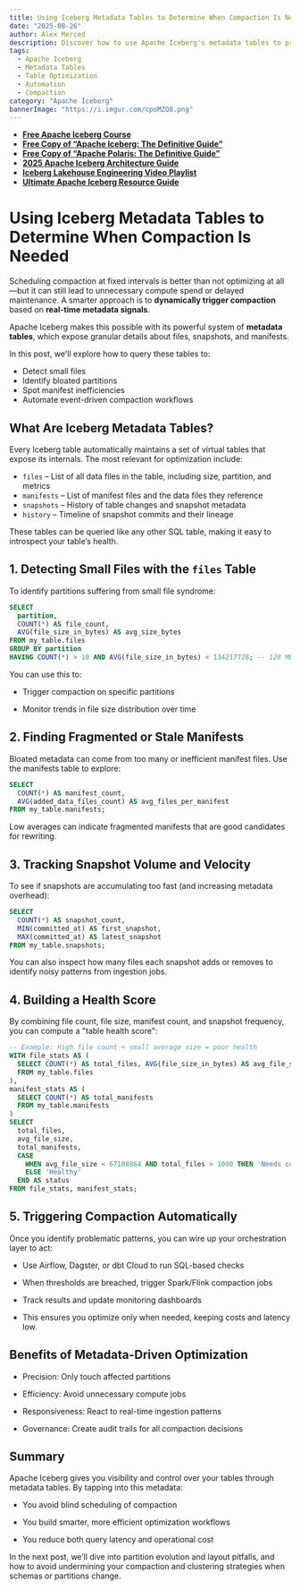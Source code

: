```yaml
---
title: Using Iceberg Metadata Tables to Determine When Compaction Is Needed
date: "2025-08-26"
author: Alex Merced
description: Discover how to use Apache Iceberg's metadata tables to proactively detect small files, bloated manifests, and table fragmentation—so you can trigger compaction only when it's needed.
tags:
  - Apache Iceberg
  - Metadata Tables
  - Table Optimization
  - Automation
  - Compaction
category: "Apache Iceberg"
bannerImage: "https://i.imgur.com/cpoMZQ8.png"
---
```


- **[Free Apache Iceberg Course](https://hello.dremio.com/webcast-an-apache-iceberg-lakehouse-crash-course-reg.html?utm_source=ev_external_blog&utm_medium=influencer&utm_campaign=optimization_blogs&utm_content=alexmerced&utm_term=external_blog)**  
- **[Free Copy of “Apache Iceberg: The Definitive Guide”](https://hello.dremio.com/wp-apache-iceberg-the-definitive-guide-reg.html?utm_source=ev_external_blog&utm_medium=influencer&utm_campaign=optimization_blogs&utm_content=alexmerced&utm_term=external_blog)**  
- **[Free Copy of “Apache Polaris: The Definitive Guide”](https://hello.dremio.com/wp-apache-polaris-guide-reg.html?utm_source=ev_external_blog&utm_medium=influencer&utm_campaign=optimization_blogs&utm_content=alexmerced&utm_term=external_blog)**  
- **[2025 Apache Iceberg Architecture Guide](https://medium.com/data-engineering-with-dremio/2025-guide-to-architecting-an-iceberg-lakehouse-9b19ed42c9de)**  
- **[Iceberg Lakehouse Engineering Video Playlist](https://youtube.com/playlist?list=PLsLAVBjQJO0p0Yq1fLkoHvt2lEJj5pcYe&si=WTSnqjXZv6Glkc3y)**  
- **[Ultimate Apache Iceberg Resource Guide](https://medium.com/data-engineering-with-dremio/ultimate-directory-of-apache-iceberg-resources-e3e02efac62e)** 

# Using Iceberg Metadata Tables to Determine When Compaction Is Needed

Scheduling compaction at fixed intervals is better than not optimizing at all—but it can still lead to unnecessary compute spend or delayed maintenance. A smarter approach is to **dynamically trigger compaction** based on **real-time metadata signals**.

Apache Iceberg makes this possible with its powerful system of **metadata tables**, which expose granular details about files, snapshots, and manifests.

In this post, we'll explore how to query these tables to:
- Detect small files
- Identify bloated partitions
- Spot manifest inefficiencies
- Automate event-driven compaction workflows

## What Are Iceberg Metadata Tables?

Every Iceberg table automatically maintains a set of virtual tables that expose its internals. The most relevant for optimization include:

- `files` – List of all data files in the table, including size, partition, and metrics
- `manifests` – List of manifest files and the data files they reference
- `snapshots` – History of table changes and snapshot metadata
- `history` – Timeline of snapshot commits and their lineage

These tables can be queried like any other SQL table, making it easy to introspect your table’s health.

## 1. Detecting Small Files with the `files` Table

To identify partitions suffering from small file syndrome:

```sql
SELECT
  partition,
  COUNT(*) AS file_count,
  AVG(file_size_in_bytes) AS avg_size_bytes
FROM my_table.files
GROUP BY partition
HAVING COUNT(*) > 10 AND AVG(file_size_in_bytes) < 134217728; -- 128 MB
```

You can use this to:

- Trigger compaction on specific partitions

- Monitor trends in file size distribution over time

## 2. Finding Fragmented or Stale Manifests
Bloated metadata can come from too many or inefficient manifest files. Use the manifests table to explore:

```sql
SELECT
  COUNT(*) AS manifest_count,
  AVG(added_data_files_count) AS avg_files_per_manifest
FROM my_table.manifests;
```

Low averages can indicate fragmented manifests that are good candidates for rewriting.

## 3. Tracking Snapshot Volume and Velocity
To see if snapshots are accumulating too fast (and increasing metadata overhead):

```sql
SELECT
  COUNT(*) AS snapshot_count,
  MIN(committed_at) AS first_snapshot,
  MAX(committed_at) AS latest_snapshot
FROM my_table.snapshots;
```

You can also inspect how many files each snapshot adds or removes to identify noisy patterns from ingestion jobs.

## 4. Building a Health Score
By combining file count, file size, manifest count, and snapshot frequency, you can compute a "table health score":

```sql
-- Example: High file count + small average size = poor health
WITH file_stats AS (
  SELECT COUNT(*) AS total_files, AVG(file_size_in_bytes) AS avg_file_size
  FROM my_table.files
),
manifest_stats AS (
  SELECT COUNT(*) AS total_manifests
  FROM my_table.manifests
)
SELECT
  total_files,
  avg_file_size,
  total_manifests,
  CASE
    WHEN avg_file_size < 67108864 AND total_files > 1000 THEN 'Needs compaction'
    ELSE 'Healthy'
  END AS status
FROM file_stats, manifest_stats;
```

## 5. Triggering Compaction Automatically
Once you identify problematic patterns, you can wire up your orchestration layer to act:

- Use Airflow, Dagster, or dbt Cloud to run SQL-based checks

- When thresholds are breached, trigger Spark/Flink compaction jobs

- Track results and update monitoring dashboards

- This ensures you optimize only when needed, keeping costs and latency low.

## Benefits of Metadata-Driven Optimization
- Precision: Only touch affected partitions

- Efficiency: Avoid unnecessary compute jobs

- Responsiveness: React to real-time ingestion patterns

- Governance: Create audit trails for all compaction decisions

## Summary
Apache Iceberg gives you visibility and control over your tables through metadata tables. By tapping into this metadata:

- You avoid blind scheduling of compaction

- You build smarter, more efficient optimization workflows

- You reduce both query latency and operational cost

In the next post, we’ll dive into partition evolution and layout pitfalls, and how to avoid undermining your compaction and clustering strategies when schemas or partitions change.

